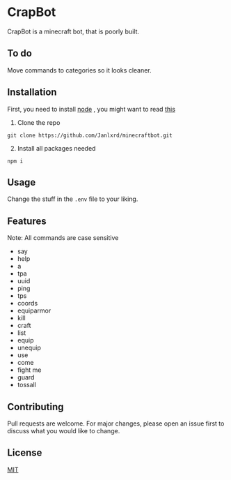 # CrapBot

CrapBot is a minecraft bot, that is poorly built.

## To do

Move commands to categories so it looks cleaner.

## Installation

First, you need to install [node](http://nodejs.org/) , you might want to read [this](https://github.com/joyent/node/wiki/Installing-Node.js-via-package-manager)

1. Clone the repo
```
git clone https://github.com/Janlxrd/minecraftbot.git
```
2. Install all packages needed
```
npm i
```

## Usage

Change the stuff in the `.env` file to your liking.

## Features

Note: All commands are case sensitive

* say
* help
* a
* tpa
* uuid
* ping
* tps
* coords
* equiparmor
* kill
* craft
* list
* equip
* unequip
* use
* come
* fight me
* guard
* tossall

## Contributing
Pull requests are welcome. For major changes, please open an issue first to discuss what you would like to change.


## License
[MIT](https://choosealicense.com/licenses/mit/)
